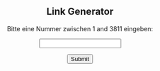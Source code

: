 <!DOCTYPE html>
<html>
<head>
<style>
.button {
  background-color: #4CAF50; /* Green */
  border: none;
}
</head>
</style>
<body>
<center>
<h2>Link Generator</h2>

<p>Bitte eine Nummer zwischen 1 and 3811 eingeben:</p>

<input id="numb">

<button type="button" onclick="myFunction()">Submit</button>

<p id="demo"></p>
<br>
<p id="demo2"></p>
</center>
<script>
function myFunction() {
  var x, text, text2;
  var link1 = '<a href=http://catchup.zeeone.de/vod/ZON';
  var link1a = 'http://catchup.zeeone.de/vod/ZON';
  var u10 ="000";
  var u100 ="00";
  var u1000 = "0";
  var link3 = '.mp4/master-v1-a1.m3u8 target="_blank">';
  var link4 = '</a>'; 
  var link3a = '.mp4/master-v1-a1.m3u8';
  // Get the value of the input field with id="numb"
  x = document.getElementById("numb").value;

  // If x is Not a Number or less than one or greater than 3811
  if (isNaN(x)) {
    text = "Input not valid";
  } else if (x > 0 && x < 10) {
    text2 = link1a + u10 + x + link3a;
	text = link1 + u10 + x + link3 + text2 + link4;
  } else if (x > 9 && x < 100) {
    text2 = link1a + u100 + x + link3a;
	text = link1 + u100 + x + link3 + text2 + link4;
   } else if (x > 99 && x < 1000) {
    text2 = link1a + u1000 + x + link3a;
	text = link1 + u1000 + x + link3 + text2 + link4;
  } else if (x > 999 && x < 3812) {
   text2 = link1a + x + link3a;   
   text = link1 + x + link3 + text2 + link4;
  } else {
    text = "Falsche Zahl";
  }
  document.getElementById("demo").innerHTML = text;
  
}
</script>

</body>
</html> 
